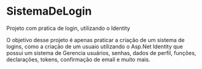 # SistemaDeLogin
Projeto com pratica de login, utilizando o Identity


O objetivo desse projeto é apenas praticar a criação de um sistema de logins, como a criação de um usuaio utilizando o Asp.Net Identity
que possui um sistema de Gerencia usuários, senhas, dados de perfil, funções, declarações, tokens, confirmação de email e muito mais.
